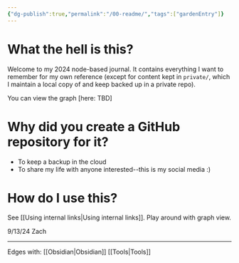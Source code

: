 ```yaml
---
{"dg-publish":true,"permalink":"/00-readme/","tags":["gardenEntry"]}
---
```


# What the hell is this?
Welcome to my 2024 node-based journal. It contains everything I want to remember for my own reference (except for content kept in `private/`, which I maintain a local copy of and keep backed up in a private repo).

You can view the graph \[here: TBD]

# Why did you create a GitHub repository for it? 
* To keep a backup in the cloud
* To share my life with anyone interested--this is my social media :)

# How do I use this?
See [[Using internal links\|Using internal links]]. Play around with graph view.

9/13/24 Zach

---
Edges with:
[[Obsidian\|Obsidian]]
[[Tools\|Tools]]